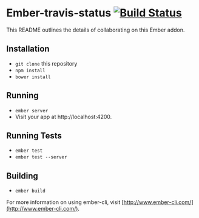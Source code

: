 Ember-travis-status [![Build Status](https://travis-ci.org/sir-dunxalot/ember-travis-status.svg?branch=master)](https://travis-ci.org/sir-dunxalot/ember-travis-status)
======

This README outlines the details of collaborating on this Ember addon.

## Installation

* `git clone` this repository
* `npm install`
* `bower install`

## Running

* `ember server`
* Visit your app at http://localhost:4200.

## Running Tests

* `ember test`
* `ember test --server`

## Building

* `ember build`

For more information on using ember-cli, visit [http://www.ember-cli.com/](http://www.ember-cli.com/).
